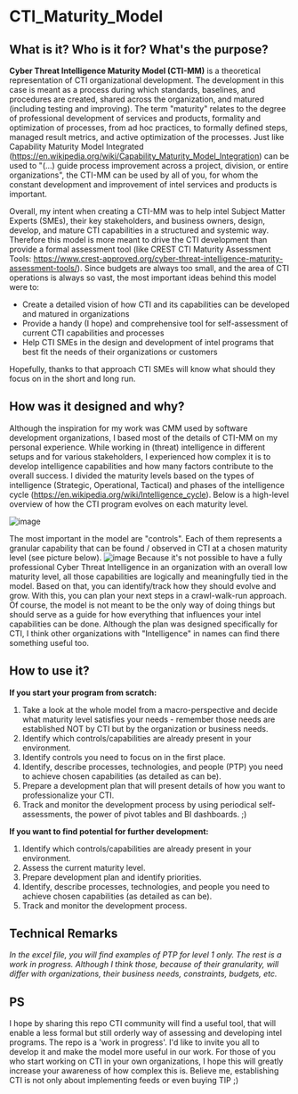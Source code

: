 # CTI_Maturity_Model


## What is it? Who is it for? What's the purpose?

**Cyber Threat Intelligence Maturity Model (CTI-MM)** is a theoretical representation of CTI organizational development. The development in this case is meant as a process during which standards, baselines, and procedures are created, shared across the organization, and matured (including testing and improving). The term "maturity" relates to the degree of professional development of services and products, formality and optimization of processes, from ad hoc practices, to formally defined steps, managed result metrics, and active optimization of the processes.
Just like Capability Maturity Model Integrated (https://en.wikipedia.org/wiki/Capability_Maturity_Model_Integration) can be used to "(...) guide process improvement across a project, division, or entire organizations", the CTI-MM can be used by all of you, for whom the constant development and improvement of intel services and products is important.

Overall, my intent when creating a CTI-MM was to help intel Subject Matter Experts (SMEs), their key stakeholders, and business owners, design, develop, and mature CTI capabilities in a structured and systemic way. Therefore this model is more meant to drive the CTI development than provide a formal assessment tool (like CREST CTI Maturity Assessment Tools: https://www.crest-approved.org/cyber-threat-intelligence-maturity-assessment-tools/).
Since budgets are always too small, and the area of CTI operations is always so vast, the most important ideas behind this model were to:
<ul>
  <li> Create a detailed vision of how CTI and its capabilities can be developed and matured in organizations</li>
  <li> Provide a handy (I hope) and comprehensive tool for self-assessment of current CTI capabilities and processes</li>
  <li> Help CTI SMEs in the design and development of intel programs that best fit the needs of their organizations or customers</li>
</ul>
Hopefully, thanks to that approach CTI SMEs will know what should they focus on in the short and long run. 

## How was it designed and why?
Although the inspiration for my work was CMM used by software development organizations, I based most of the details of CTI-MM on my personal experience. While working in (threat) intelligence in different setups and for various stakeholders, I experienced how complex it is to develop intelligence capabilities and how many factors contribute to the overall success. 
I divided the maturity levels based on the types of intelligence (Strategic, Operational, Tactical) and phases of the intelligence cycle (https://en.wikipedia.org/wiki/Intelligence_cycle).
Below is a high-level overview of how the CTI program evolves on each maturity level. 

![image](https://github.com/Slavkey/CTI_Maturity_Model/assets/141276405/b7929cff-bd67-4957-b075-78c51ee10f07)

The most important in the model are "controls". Each of them represents a granular capability that can be found / observed in CTI at a chosen maturity level (see picture below).
![image](https://github.com/Slavkey/CTI_Maturity_Model/assets/141276405/ba93a474-366f-413c-8e46-61bdb3254400)
Because it's not possible to have a fully professional Cyber Threat Intelligence in an organization with an overall low maturity level, all those capabilities are logically and meaningfully tied in the model. Based on that, you can identify/track how they should evolve and grow. With this, you can plan your next steps in a crawl-walk-run approach.
Of course, the model is not meant to be the only way of doing things but should serve as a guide for how everything that influences your intel capabilities can be done. Although the plan was designed specifically for CTI, I think other organizations with "Intelligence" in names can find there something useful too. 

## How to use it?
  **If you start your program from scratch:**
<ol>
    <li>Take a look at the whole model from a macro-perspective and decide what maturity level satisfies your needs - remember those needs are established NOT by CTI but by the organization or business needs.</li>
    <li>Identify which controls/capabilities are already present in your environment.</li>
    <li>Identify controls you need to focus on in the first place.</li>
    <li>Identify, describe processes, technologies, and people (PTP) you need to achieve chosen capabilities (as detailed as can be).</li>
    <li>Prepare a development plan that will present details of how you want to professionalize your CTI.</li>
    <li>Track and monitor the development process by using periodical self-assessments, the power of pivot tables and BI dashboards. ;)</li>
</ol>

  **If you want to find potential for further development:**
<ol>
  <li>Identify which controls/capabilities are already present in your environment.</li>
  <li>Assess the current maturity level.</li>
  <li>Prepare development plan and identify priorities.</li>
  <li>Identify, describe processes, technologies, and people you need to achieve chosen capabilities (as detailed as can be).</li>
  <li>Track and monitor the development process.</li>
</ol>

## Technical Remarks
_In the excel file, you will find examples of PTP for level 1 only. The rest is a work in progress. Although I think those, because of their granularity, will differ with organizations, their business needs, constraints, budgets, etc._ 

## PS
I hope by sharing this repo CTI community will find a useful tool, that will enable a less formal but still orderly way of assessing and developing intel programs. 
The repo is a 'work in progress'. I'd like to invite you all to develop it and make the model more useful in our work. 
For those of you who start working on CTI in your own organizations, I hope this will greatly increase your awareness of how complex this is. Believe me, establishing CTI is not only about implementing feeds or even buying TIP ;)




